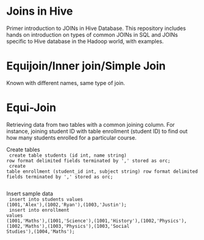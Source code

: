 # Joins in Hive

Primer introduction to JOINs in Hive Database. This repository includes hands on introduction on types of common JOINs in SQL and JOINs specific to Hive database in the Hadoop world, with examples.

# Equijoin/Inner join/Simple Join
Known with different names, same type of join.

# Equi-Join 
Retrieving data from two tables with a common joining column. For instance, joining student ID with table enrollment (student ID) to find out how many students enrolled for a particular course. 

Create tables <br>
<code>
create table students (id int, name string) row format delimited fields terminated by ',' stored as orc; <br>
create table enrollment (student_id int, subject string) row format delimited fields terminated by ',' stored as orc; <br>
</code>

Insert sample data <br>
<code>
insert into students values (1001,'Alex'),(1002,'Ryan'),(1003,'Justin'); <br>
insert into enrollment values (1001,'Maths'),(1001,'Science'),(1001,'History'),(1002,'Physics'),(1002,'Maths'),(1003,'Physics'),(1003,'Social Studies'),(1004,'Maths'); <br>
</code>



